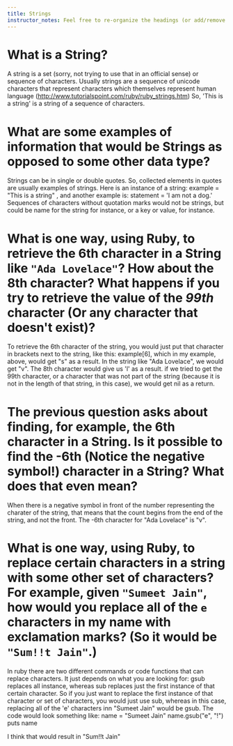 ```yaml
---
title: Strings
instructor_notes: Feel free to re-organize the headings (or add/remove headings) below. We included the headings for your benefit, but it's 100% fine if you want to write your responses in some different structure.
---
```


# What is a String?

A string is a set (sorry, not trying to use that in an official sense) or sequence of characters.  Usually strings are a sequence of unicode characters that represent characters which themselves represent human language (http://www.tutorialspoint.com/ruby/ruby_strings.htm)
So, 'This is a string' is a string of a sequence of characters.

# What are some examples of information that would be Strings as opposed to some other data type?

Strings can be in single or double quotes.  So, collected elements in quotes are usually examples of strings.  Here is an instance of a string: example = "This is a string" , and another example is: statement = 'I am not a dog.'  Sequences of characters without quotation marks would not be strings, but could be name for the string for instance, or a key or value, for instance.

# What is one way, using Ruby, to retrieve the 6th character in a String like `"Ada Lovelace"`? How about the 8th character? What happens if you try to retrieve the value of the _99th_ character (Or any character that doesn't exist)?

To retrieve the 6th character of the string, you would just put that character in brackets next to the string, like this: example[6], which in my example, above, would get "s" as a result.  In the string like "Ada Lovelace", we would get "v".  The 8th character would give us 'l' as a result. if we tried to get the 99th character, or a character that was not part of the string (because it is not in the length of that string, in this case), we would get nil as a return.

# The previous question asks about finding, for example, the 6th character in a String. Is it possible to find the **-6th** (Notice the negative symbol!) character in a String? What does that even mean?

When there is a negative symbol in front of the number representing the charater of the string, that means that the count begins from the end of the string, and not the front. The -6th character for "Ada Lovelace" is "v".   

# What is one way, using Ruby, to replace certain characters in a string with some other set of characters? For example, given `"Sumeet Jain"`, how would you replace all of the `e` characters in my name with exclamation marks? (So it would be `"Sum!!t Jain"`.)

In ruby there are two different commands or code functions that can replace characters.  It just depends on what you are looking for: gsub replaces all instance, whereas sub replaces just the first instance of that certain character.  So if you just want to replace the first instance of that character or set of characters, you would just use sub, whereas in this case, replacing all of the 'e' characters inn "Sumeet Jain" would be gsub.  The code would look something like:
name = "Sumeet Jain"
name.gsub("e", "!")
puts name

I think that would result in "Sum!!t Jain"